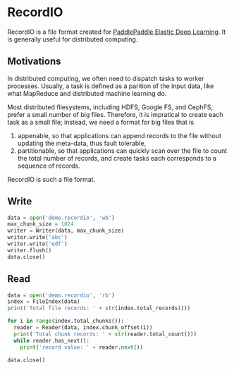# RecordIO

RecordIO is a file format created for [PaddlePaddle Elastic Deep Learning](https://kubernetes.io/blog/2017/12/paddle-paddle-fluid-elastic-learning/).  It is generally useful for distributed computing.

## Motivations

In distributed computing, we often need to dispatch tasks to worker processes.  Usually, a task is defined as a parition of the input data, like what MapReduce and distributed machine learning do.

Most distributed filesystems, including HDFS, Google FS, and CephFS, prefer a small number of big files.  Therefore, it is impratical to create each task as a small file; instead, we need a format for big files that is

1. appenable, so that applications can append records to the file without updating the meta-data, thus fault tolerable,
2. partitionable, so that applications can quickly scan over the file to count the total number of records, and create tasks each corresponds to a sequence of records.

RecordIO is such a file format.

## Write 

```python
data = open('demo.recordio', 'wb')
max_chunk_size = 1024
writer = Writer(data, max_chunk_size)
writer.write('abc')
writer.write('edf')
writer.flush()
data.close()
```

## Read

```python
data = open('demo.recordio', 'rb')   
index = FileIndex(data)
print('Total file records: ' + str(index.total_records()))

for i in range(index.total_chunks()):
  reader = Reader(data, index.chunk_offset(i))
  print('Total chunk records: ' + str(reader.total_count()))
  while reader.has_next():
    print('record value: ' + reader.next())

data.close()
```
